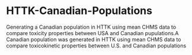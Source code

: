 # HTTK-Canadian-Populations
Generating a Canadian population in HTTK using mean CHMS data to compare toxicity properties between USA and Canadian pupulations.A Canadian population was generated in HTTK using mean CHMS data to compare toxicokinetic properties between U.S. and Canadian populations
